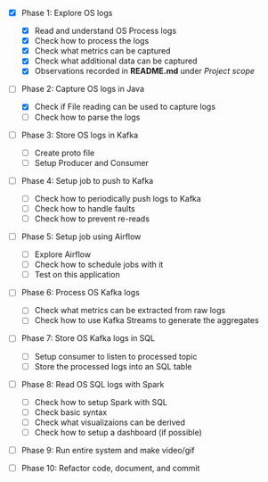 - [x] Phase 1: Explore OS logs
    - [x] Read and understand OS Process logs
    - [x] Check how to process the logs
    - [x] Check what metrics can be captured
    - [x] Check what additional data can be captured
    - [x] Observations recorded in **README.md** under *Project scope*

- [ ] Phase 2: Capture OS logs in Java
    - [x] Check if File reading can be used to capture logs
    - [ ] Check how to parse the logs

- [ ] Phase 3: Store OS logs in Kafka
    - [ ] Create proto file
    - [ ] Setup Producer and Consumer

- [ ] Phase 4: Setup job to push to Kafka
    - [ ] Check how to periodically push logs to Kafka
    - [ ] Check how to handle faults
    - [ ] Check how to prevent re-reads

- [ ] Phase 5: Setup job using Airflow
    - [ ] Explore Airflow
    - [ ] Check how to schedule jobs with it
    - [ ] Test on this application

- [ ] Phase 6: Process OS Kafka logs
    - [ ] Check what metrics can be extracted from raw logs
    - [ ] Check how to use Kafka Streams to generate the aggregates

- [ ] Phase 7: Store OS Kafka logs in SQL
    - [ ] Setup consumer to listen to processed topic
    - [ ] Store the processed logs into an SQL table

- [ ] Phase 8: Read OS SQL logs with Spark
    - [ ] Check how to setup Spark with SQL
    - [ ] Check basic syntax
    - [ ] Check what visualizaions can be derived
    - [ ] Check how to setup a dashboard (if possible)

- [ ] Phase 9: Run entire system and make video/gif

- [ ] Phase 10: Refactor code, document, and commit
